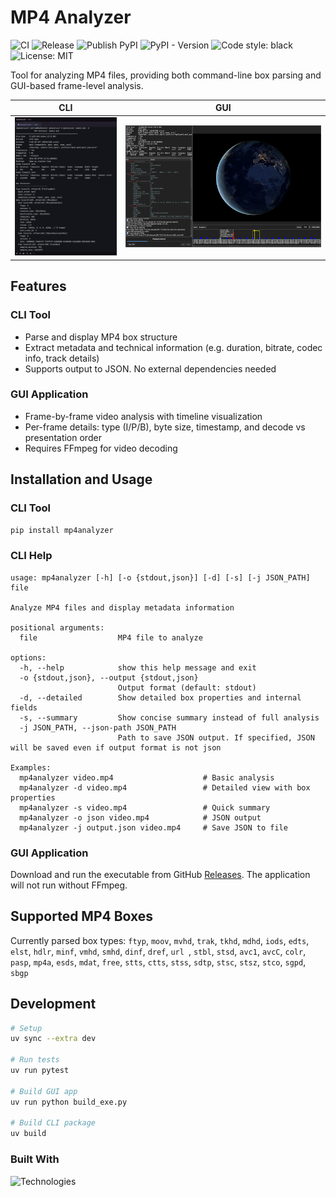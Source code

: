# MP4 Analyzer
![CI](https://github.com/andrewx-bu/mp4analyzer/actions/workflows/ci.yml/badge.svg)
![Release](https://github.com/andrewx-bu/mp4analyzer/actions/workflows/release.yml/badge.svg)
![Publish PyPI](https://github.com/andrewx-bu/mp4analyzer/actions/workflows/publish-pypi.yml/badge.svg)
![PyPI - Version](https://img.shields.io/pypi/v/mp4analyzer?label=PyPI&color=blue "https://pypi.org/project/mp4analyzer/")
![Code style: black](https://img.shields.io/badge/code%20style-black-black "https://github.com/psf/black")
![License: MIT](https://img.shields.io/badge/License-MIT-yellow.svg "https://opensource.org/licenses/MIT")

Tool for analyzing MP4 files, providing both command-line box parsing and GUI-based frame-level analysis.

| CLI | GUI |
| --- | --- |
| <img src="https://github.com/andrewx-bu/mp4analyzer/blob/main/images/cli.png?raw=true" width="400" alt="CLI"> | <img src="https://github.com/andrewx-bu/mp4analyzer/blob/main/images/gui.png?raw=true" width="800" alt="GUI"> |

## Features

### CLI Tool
- Parse and display MP4 box structure
- Extract metadata and technical information (e.g. duration, bitrate, codec info, track details)
- Supports output to JSON. No external dependencies needed

### GUI Application
- Frame-by-frame video analysis with timeline visualization
- Per-frame details: type (I/P/B), byte size, timestamp, and decode vs presentation order
- Requires FFmpeg for video decoding

## Installation and Usage

### CLI Tool
```bash
pip install mp4analyzer
```

### CLI Help
```
usage: mp4analyzer [-h] [-o {stdout,json}] [-d] [-s] [-j JSON_PATH] file

Analyze MP4 files and display metadata information

positional arguments:
  file                  MP4 file to analyze

options:
  -h, --help            show this help message and exit
  -o {stdout,json}, --output {stdout,json}
                        Output format (default: stdout)
  -d, --detailed        Show detailed box properties and internal fields
  -s, --summary         Show concise summary instead of full analysis
  -j JSON_PATH, --json-path JSON_PATH
                        Path to save JSON output. If specified, JSON will be saved even if output format is not json

Examples:
  mp4analyzer video.mp4                    # Basic analysis
  mp4analyzer -d video.mp4                 # Detailed view with box properties
  mp4analyzer -s video.mp4                 # Quick summary
  mp4analyzer -o json video.mp4            # JSON output
  mp4analyzer -j output.json video.mp4     # Save JSON to file
```

### GUI Application
Download and run the executable from GitHub [Releases](https://github.com/andrewx-bu/mp4analyzer/releases). The application will not run without FFmpeg.

## Supported MP4 Boxes
Currently parsed box types: `ftyp`, `moov`, `mvhd`, `trak`, `tkhd`, `mdhd`, `iods`, `edts`, `elst`, `hdlr`, `minf`, `vmhd`, `smhd`, `dinf`, `dref`, `url `, `stbl`, `stsd`, `avc1`, `avcC`, `colr`, `pasp`, `mp4a`, `esds`, `mdat`, `free`, `stts`, `ctts`, `stss`, `sdtp`, `stsc`, `stsz`, `stco`, `sgpd`, `sbgp`

## Development
```bash
# Setup
uv sync --extra dev

# Run tests
uv run pytest

# Build GUI app
uv run python build_exe.py

# Build CLI package
uv build
```

### Built With
![Technologies](https://go-skill-icons.vercel.app/api/icons?i=python,qt,ffmpeg,pytest,githubactions,&perline=5&theme=dark)

